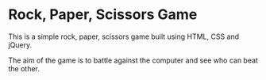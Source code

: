 # Rock, Paper, Scissors Game

This is a simple rock, paper, scissors game built using HTML, CSS and jQuery.

The aim of the game is to battle against the computer and see who can beat the other.
